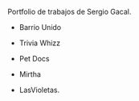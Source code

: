 Portfolio de trabajos de Sergio Gacal.

- Barrio Unido
- Trivia Whizz
- Pet Docs
- Mirtha

- LasVioletas.
